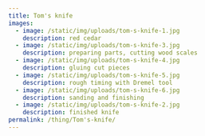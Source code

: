 ```yaml
---
title: Tom's knife
images:
  - image: /static/img/uploads/tom-s-knife-1.jpg
    description: red cedar
  - image: /static/img/uploads/tom-s-knife-3.jpg
    description: preparing parts, cutting wood scales
  - image: /static/img/uploads/tom-s-knife-4.jpg
    description: gluing cut pieces
  - image: /static/img/uploads/tom-s-knife-5.jpg
    description: rough timing with Dremel tool
  - image: /static/img/uploads/tom-s-knife-6.jpg
    description: sanding and finishing
  - image: /static/img/uploads/tom-s-knife-2.jpg
    description: finished knife
permalink: /thing/Tom's-knife/
---
```

